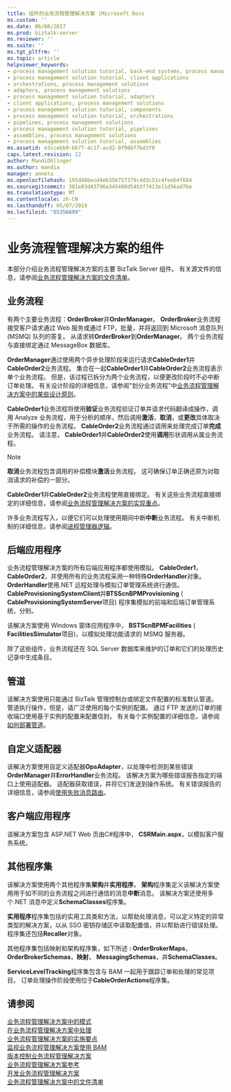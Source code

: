 ```yaml
---
title: 组件的业务流程管理解决方案 |Microsoft Docs
ms.custom: ''
ms.date: 06/08/2017
ms.prod: biztalk-server
ms.reviewer: ''
ms.suite: ''
ms.tgt_pltfrm: ''
ms.topic: article
helpviewer_keywords:
- process management solution tutorial, back-end systems, process management solutions
- process management solution tutorial, client applications
- orchestrations, process management solutions
- adapters, process management solutions
- process management solution tutorial, adapters
- client applications, process management solutions
- process management solution tutorial, components
- process management solution tutorial, orchestrations
- pipelines, process management solutions
- process management solution tutorial, pipelines
- assemblies, process management solutions
- process management solution tutorial, assemblies
ms.assetid: e3ccebb9-b677-4c17-acd2-0f986f7bd3f0
caps.latest.revision: 22
author: MandiOhlinger
ms.author: mandia
manager: anneta
ms.openlocfilehash: 195d40becd4eb35b757379c4d3c51c4feeb4f684
ms.sourcegitcommit: 381e83d43796a345488d54b3f7413e11d56ad7be
ms.translationtype: MT
ms.contentlocale: zh-CN
ms.lasthandoff: 05/07/2019
ms.locfileid: "65356699"
---
```

# <a name="components-of-the-business-process-management-solution"></a>业务流程管理解决方案的组件
本部分介绍业务流程管理解决方案的主要 BizTalk Server 组件。 有关源文件的信息，请参阅[业务流程管理解决方案的文件清单](../core/file-inventory-for-the-business-process-management-solution.md)。  
  
## <a name="orchestrations"></a>业务流程  
 有两个主要业务流程：**OrderBroker**并**OrderManager**。 **OrderBroker**业务流程接受客户请求通过 Web 服务或通过 FTP，批量，并将返回到 Microsoft 消息队列 (MSMQ) 队列的答复。 从请求转**OrderBroker**到**OrderManager**。 两个业务流程与直接绑定通过 MessageBox 数据库。  
  
 **OrderManager**通过使用两个异步处理阶段来运行请求**CableOrder1**并**CableOrder2**业务流程。 集合在一起**CableOrder1**并**CableOrder2**业务流程表示单个业务流程。 但是，该过程已拆分为两个业务流程，以便更改阶段时不必中断订单处理。 有关设计阶段的详细信息，请参阅"划分业务流程"中[业务流程管理解决方案中的某些设计原则](../core/some-design-principles-in-the-business-process-management-solution.md)。  
  
 **CableOrder1**业务流程将使用**验证**业务流程验证订单并请求代码翻译成操作，调用 Analyze 业务流程，用于分析的顺序，然后调用**激活**，**取消**，或**更改**具体取决于所需的操作的业务流程。 **CableOrder2**业务流程通过调用来处理完成订单**完成**业务流程。 请注意， **CableOrder1**并**CableOrder2**使用**调用**形状调用从属业务流程。  
  
> [!NOTE]
>  **取消**业务流程包含调用的补偿模块**激活**业务流程。 这可确保订单正确还原为对取消请求的补偿的一部分。  
  
 **CableOrder1**并**CableOrder2**业务流程使用直接绑定。 有关这些业务流程直接绑定的详细信息，请参阅[业务流程管理解决方案的实现重点](../core/implementation-highlights-of-the-business-process-management-solution.md)。  
  
 许多业务流程写入，以便它们可以处理使用期间中断**中断**业务流程。 有关中断机制的详细信息，请参阅[进程管理器逻辑](../core/process-manager-logic.md)。  
  
## <a name="back-end-applications"></a>后端应用程序  
 业务流程管理解决方案的所有后端应用程序都使用模拟。 **CableOrder1**， **CableOrder2**，并使用所有的业务流程采用一种特殊**OrderHandler**对象。 **OrderHandler**使用.NET 远程处理与模拟订单管理系统进行通信。 **CableProvisioningSystemClient**并**BTSScnBPMProvisioning** ( **CableProvisioningSystemServer**项目) 程序集模拟的前端和后端订单管理系统，分别。  
  
 该解决方案使用 Windows 窗体应用程序中， **BSTScnBPMFacilities** ( **FacilitiesSimulator**项目)，以模拟处理功能请求的 MSMQ 服务器。  
  
 除了这些组件，业务流程还在 SQL Server 数据库来维护的订单和它们的处理历史记录中生成条目。  
  
## <a name="pipelines"></a>管道  
 该解决方案使用只能通过 BizTalk 管理控制台或绑定文件配置的标准默认管道。 管道执行操作，但是，请广泛使用的每个实例的配置。 通过 FTP 发送的订单的接收端口使用基于实例的配置来配置信封。 有关每个实例配置的详细信息，请参阅[如何部署管道](../core/how-to-deploy-pipelines.md)。  
  
## <a name="custom-adapter"></a>自定义适配器  
 该解决方案使用自定义适配器**OpsAdapter**，以处理中检测到某些错误**OrderManager**并**ErrorHandler**业务流程。 该解决方案为哪些错误报告指定的端口上使用适配器。 适配器获取错误，并将它们发送到操作系统。 有关错误报告的详细信息，请参阅[使用失败消息路由](../core/using-failed-message-routing.md)。  
  
## <a name="client-application"></a>客户端应用程序  
 该解决方案包含 ASP.NET Web 页由C#程序中， **CSRMain.aspx**，以模拟客户服务系统。  
  
## <a name="other-assemblies"></a>其他程序集  
 该解决方案使用两个其他程序集**架构**并**实用程序**。 **架构**程序集定义该解决方案使用用于如不同的业务流程之间进行通信的消息**中断**消息。 该解决方案还使用多个.NET 消息中定义**SchemaClasses**程序集。  
  
 **实用程序**程序集包括的实用工具类和方法，以帮助处理消息，可以定义特定的异常类型的解决方案，以从 SSO 密钥存储区中读取配置值，并以帮助进行错误处理。 程序集还包括**Recaller**对象。  
  
 其他程序集包括映射和架构程序集，如下所述 **: OrderBrokerMaps**， **OrderBrokerSchemas**，**映射**， **MessagingSchemas**，并**SchemaClasses**。  
  
 **ServiceLevelTracking**程序集包含与 BAM 一起用于跟踪订单和处理的常见项目。 订单处理操作阶段使用位于**CableOrderActions**程序集。  
  
## <a name="see-also"></a>请参阅  
 [业务流程管理解决方案中的模式](../core/patterns-in-the-business-process-management-solution.md)   
 [在业务流程管理解决方案中处理](../core/processing-in-the-business-process-management-solution.md)   
 [业务流程管理解决方案的实施要点](../core/implementation-highlights-of-the-business-process-management-solution.md)   
 [监视业务流程管理解决方案使用 BAM](../core/monitoring-the-business-process-management-solution-with-bam.md)   
 [版本控制业务流程管理解决方案](../core/versioning-the-business-process-management-solution.md)   
 [业务流程管理解决方案参考](../core/business-process-management-solution-reference.md)   
 [开发业务流程管理解决方案](../core/developing-a-business-process-management-solution.md)   
 [业务流程管理解决方案中的文件清单](../core/file-inventory-for-the-business-process-management-solution.md)